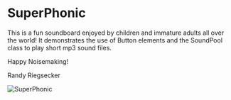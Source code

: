 # SuperPhonic

This is a fun soundboard enjoyed by children and immature adults all over the world!  It demonstrates the use of Button elements and the SoundPool class to play short mp3 sound files.

Happy Noisemaking!

Randy Riegsecker

![SuperPhonic](https://user-images.githubusercontent.com/120612915/208318737-7e24b732-0279-4cb9-9bc9-e30cb2fcac94.png)

<meta name="google-site-verification" content="yPhOzrUItEixYBKiAwx_1iLmuccU0SQg1sYgzTnDtmo" />
